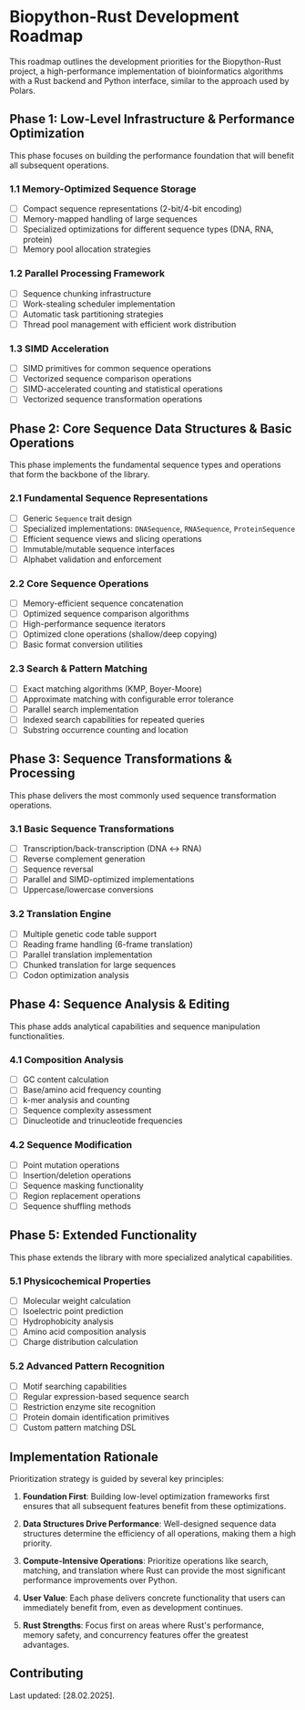 # Biopython-Rust Development Roadmap

This roadmap outlines the development priorities for the Biopython-Rust project, a high-performance implementation of bioinformatics algorithms with a Rust backend and Python interface, similar to the approach used by Polars.

## Phase 1: Low-Level Infrastructure & Performance Optimization

This phase focuses on building the performance foundation that will benefit all subsequent operations.

### 1.1 Memory-Optimized Sequence Storage
- [ ] Compact sequence representations (2-bit/4-bit encoding)
- [ ] Memory-mapped handling of large sequences
- [ ] Specialized optimizations for different sequence types (DNA, RNA, protein)
- [ ] Memory pool allocation strategies

### 1.2 Parallel Processing Framework
- [ ] Sequence chunking infrastructure
- [ ] Work-stealing scheduler implementation
- [ ] Automatic task partitioning strategies
- [ ] Thread pool management with efficient work distribution

### 1.3 SIMD Acceleration
- [ ] SIMD primitives for common sequence operations
- [ ] Vectorized sequence comparison operations
- [ ] SIMD-accelerated counting and statistical operations
- [ ] Vectorized sequence transformation operations

## Phase 2: Core Sequence Data Structures & Basic Operations

This phase implements the fundamental sequence types and operations that form the backbone of the library.

### 2.1 Fundamental Sequence Representations
- [ ] Generic `Sequence` trait design
- [ ] Specialized implementations: `DNASequence`, `RNASequence`, `ProteinSequence`
- [ ] Efficient sequence views and slicing operations
- [ ] Immutable/mutable sequence interfaces
- [ ] Alphabet validation and enforcement

### 2.2 Core Sequence Operations
- [ ] Memory-efficient sequence concatenation
- [ ] Optimized sequence comparison algorithms
- [ ] High-performance sequence iterators
- [ ] Optimized clone operations (shallow/deep copying)
- [ ] Basic format conversion utilities

### 2.3 Search & Pattern Matching
- [ ] Exact matching algorithms (KMP, Boyer-Moore)
- [ ] Approximate matching with configurable error tolerance
- [ ] Parallel search implementation
- [ ] Indexed search capabilities for repeated queries
- [ ] Substring occurrence counting and location

## Phase 3: Sequence Transformations & Processing

This phase delivers the most commonly used sequence transformation operations.

### 3.1 Basic Sequence Transformations
- [ ] Transcription/back-transcription (DNA ↔ RNA)
- [ ] Reverse complement generation
- [ ] Sequence reversal
- [ ] Parallel and SIMD-optimized implementations
- [ ] Uppercase/lowercase conversions

### 3.2 Translation Engine
- [ ] Multiple genetic code table support
- [ ] Reading frame handling (6-frame translation)
- [ ] Parallel translation implementation
- [ ] Chunked translation for large sequences
- [ ] Codon optimization analysis

## Phase 4: Sequence Analysis & Editing

This phase adds analytical capabilities and sequence manipulation functionalities.

### 4.1 Composition Analysis
- [ ] GC content calculation
- [ ] Base/amino acid frequency counting
- [ ] k-mer analysis and counting
- [ ] Sequence complexity assessment
- [ ] Dinucleotide and trinucleotide frequencies

### 4.2 Sequence Modification
- [ ] Point mutation operations
- [ ] Insertion/deletion operations
- [ ] Sequence masking functionality
- [ ] Region replacement operations
- [ ] Sequence shuffling methods

## Phase 5: Extended Functionality

This phase extends the library with more specialized analytical capabilities.

### 5.1 Physicochemical Properties
- [ ] Molecular weight calculation
- [ ] Isoelectric point prediction
- [ ] Hydrophobicity analysis
- [ ] Amino acid composition analysis
- [ ] Charge distribution calculation

### 5.2 Advanced Pattern Recognition
- [ ] Motif searching capabilities
- [ ] Regular expression-based sequence search
- [ ] Restriction enzyme site recognition
- [ ] Protein domain identification primitives
- [ ] Custom pattern matching DSL

## Implementation Rationale

Prioritization strategy is guided by several key principles:

1. **Foundation First**: Building low-level optimization frameworks first ensures that all subsequent features benefit from these optimizations.

2. **Data Structures Drive Performance**: Well-designed sequence data structures determine the efficiency of all operations, making them a high priority.

3. **Compute-Intensive Operations**: Prioritize operations like search, matching, and translation where Rust can provide the most significant performance improvements over Python.

4. **User Value**: Each phase delivers concrete functionality that users can immediately benefit from, even as development continues.

5. **Rust Strengths**: Focus first on areas where Rust's performance, memory safety, and concurrency features offer the greatest advantages.

## Contributing

Last updated: [28.02.2025].